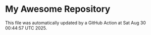 # My Awesome Repository

This file was automatically updated by a GitHub Action at Sat Aug 30 00:44:57 UTC 2025.

